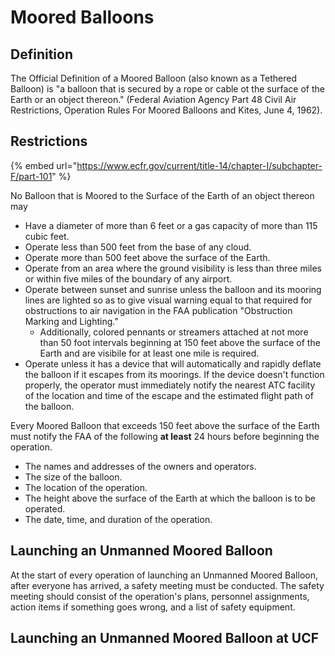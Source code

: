 # Moored Balloons

## Definition

The Official Definition of a Moored Balloon (also known as a Tethered Balloon) is "a balloon that is secured by a rope or cable ot the surface of the Earth or an object thereon." (Federal Aviation Agency Part 48 Civil Air Restrictions, Operation Rules For Moored Balloons and Kites, June 4, 1962).

## Restrictions

{% embed url="https://www.ecfr.gov/current/title-14/chapter-I/subchapter-F/part-101" %}

No Balloon that is Moored to the Surface of the Earth of an object thereon may

* Have a diameter of more than 6 feet or a gas capacity of more than 115 cubic feet.
* Operate less than 500 feet from the base of any cloud.
* Operate more than 500 feet above the surface of the Earth.
* Operate from an area where the ground visibility is less than three miles or within five miles of the boundary of any airport.
* Operate between sunset and sunrise unless the balloon and its mooring lines are lighted so as to give visual warning equal to that required for obstructions to air navigation in the FAA publication "Obstruction Marking and Lighting."
  * Additionally, colored pennants or streamers attached at not more than 50 foot intervals beginning at 150 feet above the surface of the Earth and are visibile for at least one mile is required.
* Operate unless it has a device that will automatically and rapidly deflate the balloon if it escapes from its moorings. If the device doesn't function properly, the operator must immediately notify the nearest ATC facility of the location and time of the escape and the estimated flight path of the balloon.

Every Moored Balloon that exceeds 150 feet above the surface of the Earth must notify the FAA of the following **at least** 24 hours before beginning the operation.

* The names and addresses of the owners and operators.
* The size of the balloon.
* The location of the operation.
* The height above the surface of the Earth at which the balloon is to be operated.
* The date, time, and duration of the operation.

## Launching an Unmanned Moored Balloon

At the start of every operation of launching an Unmanned Moored Balloon, after everyone has arrived, a safety meeting must be conducted. The safety meeting should consist of the operation's plans, personnel assignments, action items if something goes wrong, and a list of safety equipment.

## Launching an Unmanned Moored Balloon at UCF
